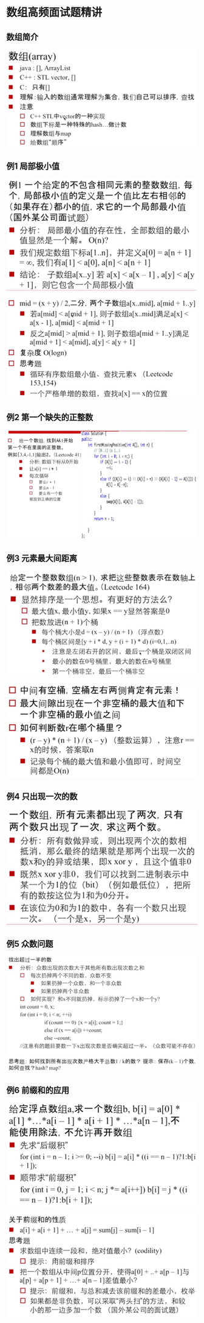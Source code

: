 # 数组高频面试题精讲

## 数组简介

![](arr1.jpg)

## 例1 局部极小值

![](arr2.jpg)

![](arr3.jpg)

## 例2 第一个缺失的正整数

![](arr4.jpg)

## 例3 元素最大间距离

![](arr5.jpg)

![](arr6.jpg)

## 例4 只出现一次的数

![](arr7.jpg)

## 例5 众数问题

![](arr8.jpg)

## 例6 前缀和的应用

![](arr9.jpg)

![](arr10.jpg)